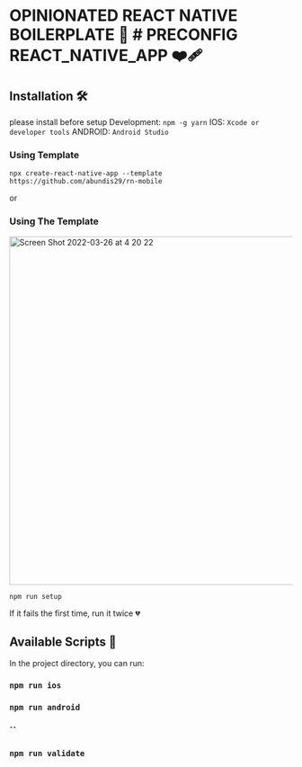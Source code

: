 # OPINIONATED REACT NATIVE BOILERPLATE  📲 # PRECONFIG REACT_NATIVE_APP ❤️‍🩹

## Installation 🛠

 please install before setup
 Development: `npm -g yarn`
 IOS:  `Xcode or developer tools`
 ANDROID:  `Android Studio`

### Using Template

 `npx create-react-native-app --template https://github.com/abundis29/rn-mobile`

or

### Using The Template 
<img width="620" alt="Screen Shot 2022-03-26 at 4 20 22" src="https://user-images.githubusercontent.com/26385676/160235257-eb737edc-3c03-46e4-90e3-b8f0c91e4677.png">


`npm run setup`

If it fails the first time, run it twice 💔

## Available Scripts 📝

In the project directory, you can run:

### `npm run ios`

### `npm run android`

### ``

### `npm run validate`

